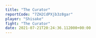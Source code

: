 ```yaml
---
title: "The Curator"
reportCode: "7ZH2CdPXjb3z8gar"
player: "Shisake"
fight: "The Curator"
date: 2021-07-21T20:24:36.112000+00:00
---
```

